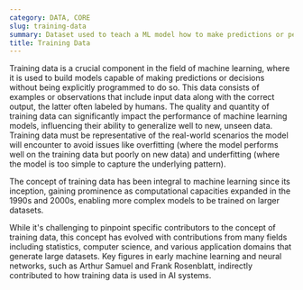 ```yaml
---
category: DATA, CORE
slug: training-data
summary: Dataset used to teach a ML model how to make predictions or perform tasks.
title: Training Data
---
```


Training data is a crucial component in the field of machine learning, where it is used to build models capable of making predictions or decisions without being explicitly programmed to do so. This data consists of examples or observations that include input data along with the correct output, the latter often labeled by humans. The quality and quantity of training data can significantly impact the performance of machine learning models, influencing their ability to generalize well to new, unseen data. Training data must be representative of the real-world scenarios the model will encounter to avoid issues like overfitting (where the model performs well on the training data but poorly on new data) and underfitting (where the model is too simple to capture the underlying pattern).

The concept of training data has been integral to machine learning since its inception, gaining prominence as computational capacities expanded in the 1990s and 2000s, enabling more complex models to be trained on larger datasets.

While it's challenging to pinpoint specific contributors to the concept of training data, this concept has evolved with contributions from many fields including statistics, computer science, and various application domains that generate large datasets. Key figures in early machine learning and neural networks, such as Arthur Samuel and Frank Rosenblatt, indirectly contributed to how training data is used in AI systems.